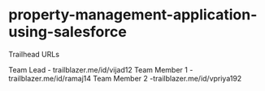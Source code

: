 # property-management-application-using-salesforce

Trailhead URLs

Team Lead - trailblazer.me/id/vijad12
Team Member 1 -trailblazer.me/id/ramaj14
Team Member 2 -trailblazer.me/id/vpriya192
